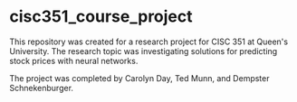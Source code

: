 # cisc351_course_project

This repository was created for a research project for CISC 351 at Queen's University. The research topic was investigating solutions for predicting stock prices with neural networks. 

The project was completed by Carolyn Day, Ted Munn, and Dempster Schnekenburger. 
